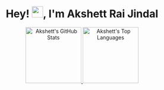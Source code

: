 <h1 align="center">Hey! <img src="./Hey.gif" width="30px">, I'm Akshett Rai Jindal</h1>

<p align="center">
  <a target="_blank" href="https://github.com/akshettrj">
    <img height="150em" src="https://github-readme-stats.vercel.app/api?username=akshettrj&show_icons=true&include_all_commits=true&count_private=true&hide_border=true&theme=react" alt="Akshett's GitHub Stats" />
    <img height="150em" src="https://github-readme-stats.vercel.app/api/top-langs/?username=akshettrj&layout=compact&hide_border=true&theme=react" alt="Akshett's Top Languages" />
  </a>
</p>
